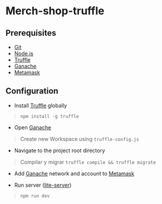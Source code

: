 # Merch-shop-truffle

## Prerequisites

- [Git](https://git-scm.com/)
- [Node.js](https://nodejs.org/)
- [Truffle](https://www.trufflesuite.com)
- [Ganache](https://www.trufflesuite.com/ganache)
- [Metamask](https://metamask.io)

## Configuration

- Install [Truffle](https://www.npmjs.com/package/truffle) globally
> `npm install -g truffle`

- Open [Ganache](https://trufflesuite.com/ganache/)
> Create new Workspace using `truffle-config.js`

- Navigate to the project root directory
> Compilar y migrar `truffle compile && truffle migrate`

- Add [Ganache](https://trufflesuite.com/ganache/) network and account to [Metamask](https://metamask.io)

- Run server ([lite-server](https://www.npmjs.com/package/lite-server))
> `npm run dev`

